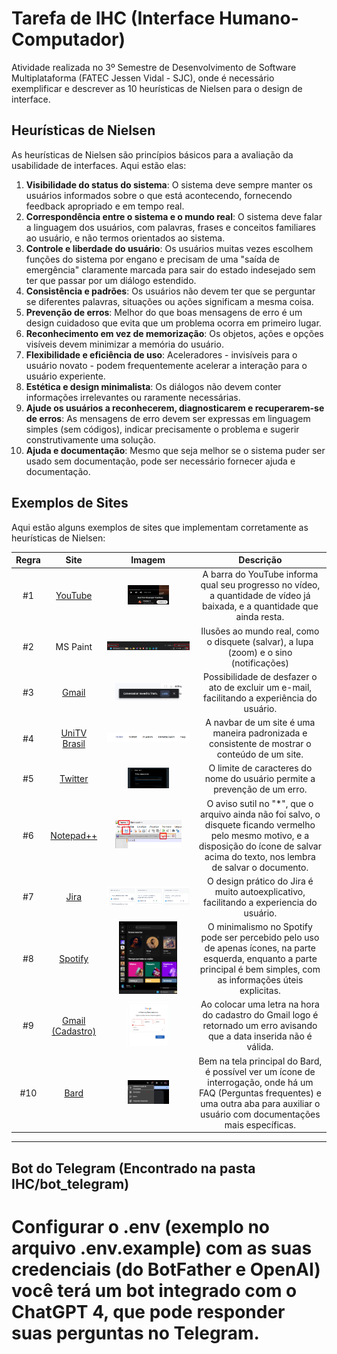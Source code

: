 # Tarefa de IHC (Interface Humano-Computador)
Atividade realizada no 3º Semestre de Desenvolvimento de Software Multiplataforma (FATEC Jessen Vidal - SJC), onde é necessário exemplificar e descrever as 10 heurísticas de Nielsen para o design de interface.

## Heurísticas de Nielsen
As heurísticas de Nielsen são princípios básicos para a avaliação da usabilidade de interfaces. Aqui estão elas:

1. **Visibilidade do status do sistema**: O sistema deve sempre manter os usuários informados sobre o que está acontecendo, fornecendo feedback apropriado e em tempo real.
2. **Correspondência entre o sistema e o mundo real**: O sistema deve falar a linguagem dos usuários, com palavras, frases e conceitos familiares ao usuário, e não termos orientados ao sistema.
3. **Controle e liberdade do usuário**: Os usuários muitas vezes escolhem funções do sistema por engano e precisam de uma "saída de emergência" claramente marcada para sair do estado indesejado sem ter que passar por um diálogo estendido.
4. **Consistência e padrões**: Os usuários não devem ter que se perguntar se diferentes palavras, situações ou ações significam a mesma coisa.
5. **Prevenção de erros**: Melhor do que boas mensagens de erro é um design cuidadoso que evita que um problema ocorra em primeiro lugar.
6. **Reconhecimento em vez de memorização**: Os objetos, ações e opções visíveis devem minimizar a memória do usuário.
7. **Flexibilidade e eficiência de uso**: Aceleradores - invisíveis para o usuário novato - podem frequentemente acelerar a interação para o usuário experiente.
8. **Estética e design minimalista**: Os diálogos não devem conter informações irrelevantes ou raramente necessárias.
9. **Ajude os usuários a reconhecerem, diagnosticarem e recuperarem-se de erros**: As mensagens de erro devem ser expressas em linguagem simples (sem códigos), indicar precisamente o problema e sugerir construtivamente uma solução.
10. **Ajuda e documentação**: Mesmo que seja melhor se o sistema puder ser usado sem documentação, pode ser necessário fornecer ajuda e documentação.

## Exemplos de Sites
Aqui estão alguns exemplos de sites que implementam corretamente as heurísticas de Nielsen:

| Regra | Site | Imagem | Descrição |
|:----:|:----:|:------:|:---------:|
| #1  | <a href="https://www.youtube.com/">YouTube<a/> | <img src="https://github.com/jeejinf/bertoti/raw/main/IHC/imagens/regra1.png" alt="Regra 1" width="50%"> | A barra do YouTube informa qual seu progresso no vídeo, a quantidade de vídeo já baixada, e a quantidade que ainda resta. |
| #2  | <p>MS Paint<p/> | <img src="https://github.com/jeejinf/bertoti/raw/main/IHC/imagens/regra2.png" alt="Regra 2"> | Ilusões ao mundo real, como o disquete (salvar), a lupa (zoom) e o sino (notificações) |
| #3  | <a href="https://gmail.com/">Gmail<a/> | <img src="https://github.com/jeejinf/bertoti/raw/main/IHC/imagens/regra3.png" alt="Regra 3" width="80%"> | Possibilidade de desfazer o ato de excluir um e-mail, facilitando a experiência do usuário. |
| #4  | <a href="https://unitvbrasil.pro/">UniTV Brasil<a/> | <img src="https://github.com/jeejinf/bertoti/raw/main/IHC/imagens/regra4.png" alt="Regra 4"> | A navbar de um site é uma maneira padronizada e consistente de mostrar o conteúdo de um site. |
| #5  | <a href="https://twitter.com/">Twitter<a/> | <img src="https://github.com/jeejinf/bertoti/raw/main/IHC/imagens/regra5.png" alt="Regra 5" width="50%"> | O limite de caracteres do nome do usuário permite a prevenção de um erro. |
| #6  | <a href="https://notepad-plus-plus.org/">Notepad++<a/> | <img src="https://github.com/jeejinf/bertoti/raw/main/IHC/imagens/regra6.png" alt="Regra 6" width="80%"> | O aviso sutil no "*", que o arquivo ainda não foi salvo, o disquete ficando vermelho pelo mesmo motivo, e a disposição do ícone de salvar acima do texto, nos lembra de salvar o documento. |
| #7  | <a href="https://www.atlassian.com/br/software/jira">Jira<a/> | <img src="https://github.com/jeejinf/bertoti/raw/main/IHC/imagens/regra7.png" alt="Regra 7"> | O design prático do Jira é muito autoexplicativo, facilitando a experiencia do usuário. |
| #8  | <a href="https://open.spotify.com/">Spotify<a/> | <img src="https://github.com/jeejinf/bertoti/raw/main/IHC/imagens/regra8.png" alt="Regra 8" width="70%"> | O minimalismo no Spotify pode ser percebido pelo uso de apenas ícones, na parte esquerda, enquanto a parte principal é bem simples, com as informações úteis explicitas. |
| #9  | <a href="https://gmail.com/">Gmail (Cadastro)<a/> | <img src="https://github.com/jeejinf/bertoti/raw/main/IHC/imagens/regra9.png" alt="Regra 9" width="50%"> | Ao colocar uma letra na hora do cadastro do Gmail logo é retornado um erro avisando que a data inserida não é válida. |
| #10 | <a href="https://bard.google.com/">Bard<a/> | <img src="https://github.com/jeejinf/bertoti/raw/main/IHC/imagens/regra10.png" alt="Regra 10" width="50%"> | Bem na tela principal do Bard, é possível ver um ícone de interrogação, onde há um FAQ (Perguntas frequentes) e uma outra aba para auxiliar o usuário com documentações mais específicas. |

-----

## Bot do Telegram (Encontrado na pasta IHC/bot_telegram)
# Configurar o .env (exemplo no arquivo .env.example) com as suas credenciais (do BotFather e OpenAI) você terá um bot integrado com o ChatGPT 4, que pode responder suas perguntas no Telegram.